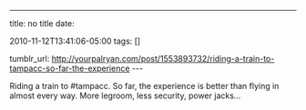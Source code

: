 ---
title: no title
date:

 2010-11-12T13:41:06-05:00 
tags:  []

tumblr_url:
http://yourpalryan.com/post/1553893732/riding-a-train-to-tampacc-so-far-the-experience
\-\--

Riding a train to \#tampacc. So far, the experience is better than
flying in almost every way. More legroom, less security, power jacks...
